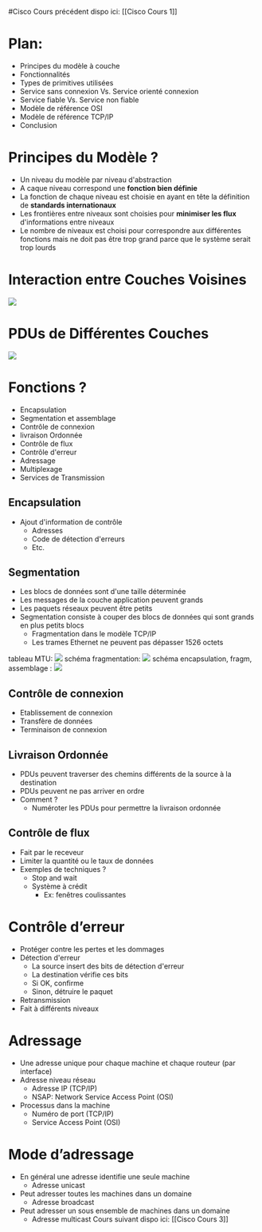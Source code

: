 #Cisco
Cours précédent dispo ici: [[Cisco Cours 1]]

# Plan:
- Principes du modèle à couche
- Fonctionnalités
- Types de primitives utilisées
- Service sans connexion Vs. Service orienté connexion
- Service fiable Vs. Service non fiable
- Modèle de référence OSI
- Modèle de référence TCP/IP
- Conclusion

# Principes du Modèle ?
- Un niveau du modèle par niveau d'abstraction
- A caque niveau correspond une **fonction bien définie**
- La fonction de chaque niveau est choisie en ayant en tête la définition de **standards internationaux**
- Les frontières entre niveaux sont choisies pour **minimiser les flux** d'informations entre niveaux
- Le nombre de niveaux est choisi pour correspondre aux différentes fonctions mais ne doit pas être trop grand parce que le système serait trop lourds
# Interaction entre Couches Voisines
![](https://cdn.breizhhardware.fr/FAKA3/YIHazaMu87.png/raw)
# PDUs de Différentes Couches
![](https://cdn.breizhhardware.fr/FAKA3/MaqiJUwI08.png/raw)
# Fonctions ?
- Encapsulation
- Segmentation et assemblage
- Contrôle de connexion
- livraison Ordonnée
- Contrôle de flux
- Contrôle d'erreur
- Adressage
- Multiplexage
- Services de Transmission
## Encapsulation
- Ajout d'information de contrôle
	- Adresses
	- Code de détection d'erreurs
	- Etc.
## Segmentation
- Les blocs de données sont d'une taille déterminée
- Les messages de la couche application peuvent grands
- Les paquets réseaux peuvent être petits
- Segmentation consiste à couper des blocs de données qui sont grands en plus petits blocs
	- Fragmentation dans le modèle TCP/IP
	- Les trames Ethernet ne peuvent pas dépasser 1526 octets

tableau MTU: ![](https://cdn.breizhhardware.fr/FAKA3/cEhUwUCo16.png/raw)
schéma fragmentation: ![](https://cdn.breizhhardware.fr/FAKA3/nAQuLowe47.png/raw)
schéma encapsulation, fragm, assemblage : ![](https://cdn.breizhhardware.fr/FAKA3/laxuCoBO73.png/raw)
## Contrôle de connexion
- Etablissement de connexion
- Transfère de données
- Terminaison de connexion
## Livraison Ordonnée
- PDUs peuvent traverser des chemins différents de la source à la destination
- PDUs peuvent ne pas arriver en ordre
- Comment ?
	- Numéroter les PDUs pour permettre la livraison ordonnée
## Contrôle de flux
- Fait par le receveur
- Limiter la quantité ou le taux de données
- Exemples de techniques ?
	- Stop and wait
	- Système à crédit
		- Ex: fenêtres coulissantes
# Contrôle d’erreur
- Protéger contre les pertes et les dommages
- Détection d'erreur
	- La source insert des bits de détection d'erreur
	- La destination vérifie ces bits
	- Si OK, confirme
	- Sinon, détruire le paquet
- Retransmission
- Fait à différents niveaux
# Adressage
- Une adresse unique pour chaque machine et chaque routeur (par interface)
- Adresse niveau réseau
	- Adresse IP (TCP/IP)
	- NSAP: Network Service Access Point (OSI)
- Processus dans la machine
	- Numéro de port (TCP/IP)
	- Service Access Point (OSI)
# Mode d’adressage
- En général une adresse identifie une seule machine
	- Adresse unicast
- Peut adresser toutes les machines dans un domaine
	- Adresse broadcast
- Peut adresser un sous ensemble de machines dans un domaine
	- Adresse multicast
 Cours suivant dispo ici: [[Cisco Cours 3]]